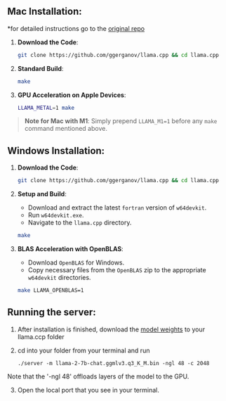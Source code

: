 ## Mac Installation:
*for detailed instructions go to the [original repo](https://github.com/ggerganov/llama.cpp)

1. **Download the Code**:
    ```bash
    git clone https://github.com/ggerganov/llama.cpp && cd llama.cpp
    ```

2. **Standard Build**:
    ```bash
    make
    ```

3. **GPU Acceleration on Apple Devices**:
    ```bash
    LLAMA_METAL=1 make
    ```

> **Note for Mac with M1**: Simply prepend `LLAMA_M1=1` before any `make` command mentioned above.

## Windows Installation:
1. **Download the Code**:
    ```bash
    git clone https://github.com/ggerganov/llama.cpp && cd llama.cpp
    ```

2. **Setup and Build**:
    - Download and extract the latest `fortran` version of `w64devkit`.
    - Run `w64devkit.exe`.
    - Navigate to the `llama.cpp` directory.
    ```bash
    make
    ```

3. **BLAS Acceleration with OpenBLAS**:
    - Download `OpenBLAS` for Windows.
    - Copy necessary files from the `OpenBLAS` zip to the appropriate `w64devkit` directories.

    ```bash
    make LLAMA_OPENBLAS=1
    ```

## Running the server:
1. After installation is finished, download the [model weights](https://huggingface.co/TheBloke/Llama-2-7B-Chat-GGML/blob/main/llama-2-7b-chat.ggmlv3.q3_K_M.bin) to your llama.ccp folder

2. cd into your folder from your terminal and run
    ```
    ./server -m llama-2-7b-chat.ggmlv3.q3_K_M.bin -ngl 48 -c 2048
    ```

Note that the '-ngl 48' offloads layers of the model to the GPU.

3. Open the local port that you see in your terminal.
